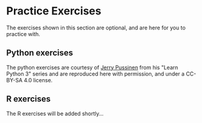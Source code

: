 # Practice Exercises

The exercises shown in this section are optional, and are here for you to practice with. 

## Python exercises

The python exercises are courtesy of [Jerry Pussinen](https://github.com/jerry-git/learn-python3.git) from his "Learn Python 3" series and are reproduced here with permission, and under a CC-BY-SA 4.0 license.

## R exercises

The R exercises will be added shortly...